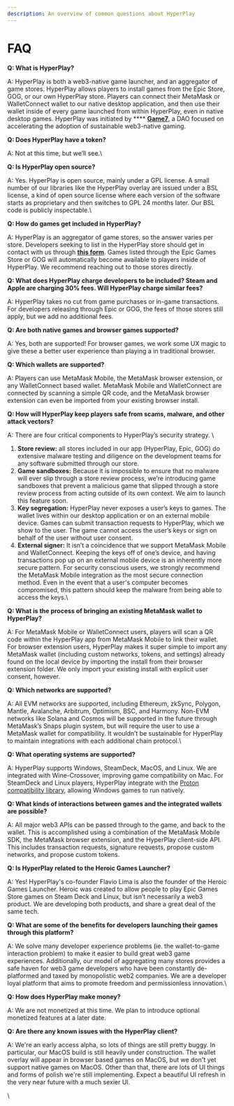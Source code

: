 ```yaml
---
description: An overview of common questions about HyperPlay
---
```


# FAQ

**Q: What is HyperPlay?**

A: HyperPlay is both a web3-native game launcher, and an aggregator of game stores. HyperPlay allows players to install games from the Epic Store, GOG, or our own HyperPlay store. Players can connect their MetaMask or WalletConnect wallet to our native desktop application, and then use their wallet inside of every game launched from within HyperPlay, even in native desktop games. HyperPlay was initiated by **** [**Game7**](https://game7.io/), a DAO focused on accelerating the adoption of sustainable web3-native gaming.



**Q: Does HyperPlay have a token?**

A: Not at this time, but we’ll see.\


**Q: Is HyperPlay open source?**&#x20;

A: Yes. HyperPlay is open source, mainly under a GPL license. A small number of our libraries like the HyperPlay overlay are issued under a BSL license, a kind of open source license where each version of the software starts as proprietary and then switches to GPL 24 months later. Our BSL code is publicly inspectable.\


**Q: How do games get included in HyperPlay?**

A: HyperPlay is an aggregator of game stores, so the answer varies per store. Developers seeking to list in the HyperPlay store should get in contact with us through [**this form**](https://forms.gle/A3mQ8A7CTWrDo8LD6). Games listed through the Epic Games Store or GOG will automatically become available to players inside of HyperPlay. We recommend reaching out to those stores directly.



**Q: What does HyperPlay charge developers to be included? Steam and Apple are charging 30% fees. Will HyperPlay charge similar fees?**

A: HyperPlay takes no cut from game purchases or in-game transactions. For developers releasing through Epic or GOG, the fees of those stores still apply, but we add no additional fees.&#x20;



**Q: Are both native games and browser games supported?**

A: Yes, both are supported! For browser games, we work some UX magic to give these a better user experience than playing a in traditional browser.



**Q: Which wallets are supported?**

A: Players can use MetaMask Mobile, the MetaMask browser extension, or any WalletConnect based wallet. MetaMask Mobile and WalletConnect are connected by scanning a simple QR code, and the MetaMask browser extension can even be imported from your existing browser install.



**Q: How will HyperPlay keep players safe from scams, malware, and other attack vectors?**

A: There are four critical components to HyperPlay’s security strategy. \


1. **Store review:** all stores included in our app (HyperPlay, Epic, GOG) do extensive malware testing and diligence on the development teams for any software submitted through our store.
2. **Game sandboxes:** Because it is impossible to ensure that no malware will ever slip through a store review process, we’re introducing game sandboxes that prevent a malicious game that slipped through a store review process from acting outside of its own context. We aim to launch this feature soon.
3. **Key segregation:** HyperPlay never exposes a user’s keys to games. The wallet lives within our desktop application or on an external mobile device. Games can submit transaction requests to HyperPlay, which we show to the user. The game cannot access the user’s keys or sign on behalf of the user without user consent.
4. **External signer:** It isn’t a coincidence that we support MetaMask Mobile and WalletConnect. Keeping the keys off of one’s device, and having transactions pop up on an external mobile device is an inherently more secure pattern. For security conscious users, we strongly recommend the MetaMask Mobile integration as the most secure connection method. Even in the event that a user's computer becomes compromised, this pattern should keep the malware from being able to access the keys.\


**Q: What is the process of bringing an existing MetaMask wallet to HyperPlay?**

A: For MetaMask Mobile or WalletConnect users, players will scan a QR code within the HyperPlay app from MetaMask Mobile to link their wallet. For browser extension users, HyperPlay makes it super simple to import any MetaMask wallet (including custom networks, tokens, and settings) already found on the local device by importing the install from their browser extension folder. We only import your existing install with explicit user consent, however.



**Q: Which networks are supported?**

A: All EVM networks are supported, including Ethereum, zkSync, Polygon, Mantle, Avalanche, Arbitrum, Optimism, BSC, and Harmony. Non-EVM networks like Solana and Cosmos will be supported in the future through MetaMask’s Snaps plugin system, but will require the user to use a MetaMask wallet for compatibility. It wouldn’t be sustainable for HyperPlay to maintain integrations with each additional chain protocol.\


**Q: What operating systems are supported?**

A: HyperPlay supports Windows, SteamDeck, MacOS, and Linux. We are integrated with Wine-Crossover, improving game compatibility on Mac. For SteamDeck and Linux players, HyperPlay integrate with the [Proton compatibility library](https://www.protondb.com/), allowing Windows games to run natively.&#x20;



**Q: What kinds of interactions between games and the integrated wallets are possible?**

A: All major web3 APIs can be passed through to the game, and back to the wallet. This is accomplished using a combination of the MetaMask Mobile SDK, the MetaMask browser extension, and the HyperPlay client-side API. This includes transaction requests, signature requests, propose custom networks, and propose custom tokens.&#x20;



**Q: Is HyperPlay related to the Heroic Games Launcher?**

A: Yes! HyperPlay's co-founder Flavio Lima is also the founder of the Heroic Games Launcher. Heroic was created to allow people to play Epic Games Store games on Steam Deck and Linux, but isn’t necessarily a web3 product. We are developing both products, and share a great deal of the same tech.



**Q: What are some of the benefits for developers launching their games through this platform?**

A: We solve many developer experience problems (ie. the wallet-to-game interaction problem) to make it easier to build great web3 game experiences. Additionally, our model of aggregating many stores provides a safe haven for web3 game developers who have been constantly de-platformed and taxed by monopolistic web2 companies. We are a developer loyal platform that aims to promote freedom and permissionless innovation.\


**Q: How does HyperPlay make money?**

A: We are not monetized at this time. We plan to introduce optional monetized features at a later date.



**Q: Are there any known issues with the HyperPlay client?**

A: We're an early access alpha, so lots of things are still pretty buggy. In particular, our MacOS build is still heavily under construction. The wallet overlay will appear in browser based games on MacOS, but we don't yet support native games on MacOS. Other than that, there are lots of UI things and forms of polish we're still implementing. Expect a beautiful UI refresh in the very near future with a much sexier UI.

\
